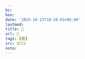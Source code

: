 ```yaml
---
bc:
hex:
date: '2025-10-13T10:28:03+08:00'
lastmod:
title: 􂊆
url: 􂊆
tags: [鑑]
src: DCCV
note:
---
```

